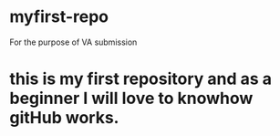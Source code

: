 # myfirst-repo
For the purpose of VA submission
# this is my first repository and as a beginner I will love to knowhow gitHub works.
